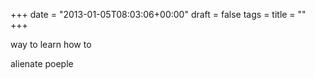 +++
date = "2013-01-05T08:03:06+00:00"
draft = false
tags = 
title = ""
+++
<p>way to learn how to</p>&#13;
<p>alienate poeple</p> 